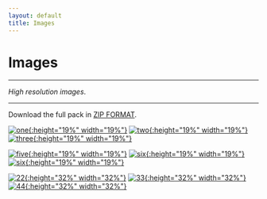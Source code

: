 ```yaml
---
layout: default
title: Images
---
```



<h1>Images</h1>

---

*High resolution images*.

---

Download the full pack in [ZIP FORMAT](../proshots/Archive.zip).

[![one](../proshots/4V-IMG_5582.jpg){:height="19%" width="19%"}](../proshots/4V-IMG_5582.jpg)
[![two](../proshots/3V-IMG_5540.jpg){:height="19%" width="19%"}](../proshots/3V-IMG_5540.jpg)
[![three](../proshots/6V-IMG_5589.jpg){:height="19%" width="19%"}](../proshots/6V-IMG_5589.jpg)

[![five](../proshots/7-IMG_5602.jpg){:height="19%" width="19%"}](../proshots/7-IMG_5602.jpg)
[![six](../proshots/8-IMG_5603.jpg){:height="19%" width="19%"}](../proshots/8-IMG_5603.jpg)
[![six](../proshots/9-IMG_5613.jpg){:height="19%" width="19%"}](../proshots/9-IMG_5613.jpg)




[![22](../proshots/vertical_1.jpg){:height="32%" width="32%"}](../proshots/vertical_1.jpg)
[![33](../proshots/6H-IMG_5589.jpg){:height="32%" width="32%"}](../proshots/6H-IMG_5589.jpg)
[![44](../proshots/vertical_3.jpg){:height="32%" width="32%"}](../proshots/vertical_3.jpg)
